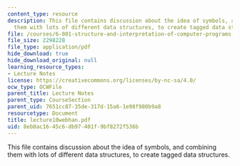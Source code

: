 ```yaml
---
content_type: resource
description: This file contains discussion about the idea of symbols, and combining
  them with lots of different data structures, to create tagged data structures.
file: /courses/6-001-structure-and-interpretation-of-computer-programs-spring-2005/8eb0ac1645c6db97401f9bf8272f536b_lecture10webhan.pdf
file_size: 2298228
file_type: application/pdf
hide_download: true
hide_download_original: null
learning_resource_types:
- Lecture Notes
license: https://creativecommons.org/licenses/by-nc-sa/4.0/
ocw_type: OCWFile
parent_title: Lecture Notes
parent_type: CourseSection
parent_uid: 7651cc87-35de-317d-15a6-1e98f980b9a8
resourcetype: Document
title: lecture10webhan.pdf
uid: 8eb0ac16-45c6-db97-401f-9bf8272f536b
---
```

This file contains discussion about the idea of symbols, and combining them with lots of different data structures, to create tagged data structures.